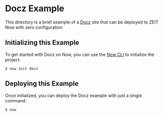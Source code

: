 # Docz Example

This directory is a brief example of a [Docz](https://www.docz.site/) site that can be deployed to ZEIT Now with zero configuration.

## Initializing this Example

To get started with Docz on Now, you can use the [Now CLI](https://zeit.co/download) to initialize the project:

```shell
$ now init docz
```

## Deploying this Example

Once initialized, you can deploy the Docz example with just a single command:

```shell
$ now
```
